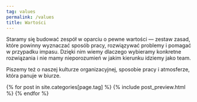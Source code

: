 ```yaml
---
tag: values
permalink: /values
title: Wartości
---
```



<div class="content">
    <article class="post">
        <p>
            Staramy się budować zespół w oparciu o pewne wartości — zestaw zasad, które powinny wyznaczać
            sposób pracy, rozwiązywać problemy i pomagać w przypadku impasu. Dzięki nim wiemy dlaczego wybieramy
            konkretne rozwiązania i nie mamy nieporozumień w jakim kierunku idziemy jako team.
        </p>
        <p>
            Piszemy też o naszej kulturze organizacyjnej, sposobie pracy i atmosferze, która panuje w biurze.
        </p>
    </article>
</div>

{% for post in site.categories[page.tag] %}
{% include post_preview.html %}
{% endfor %}
